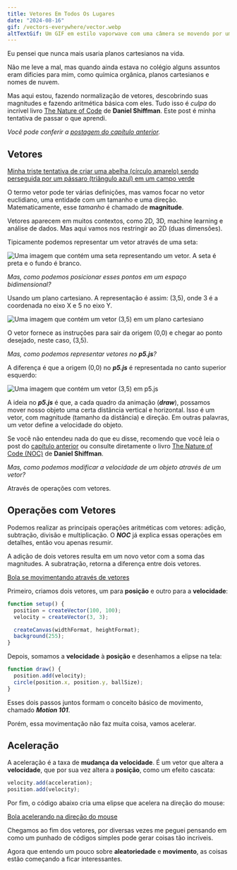 ```yaml
---
title: Vetores Em Todos Os Lugares
date: "2024-08-16"
gif: /vectors-everywhere/vector.webp
altTextGif: Um GIF em estilo vaporwave com uma câmera se movendo por uma estrada quadriculada sob chuva, coqueiros nas laterais, montanhas ao fundo e uma grande lua no céu.
---
```


Eu pensei que nunca mais usaria planos cartesianos na vida.

Não me leve a mal, mas quando ainda estava no colégio alguns assuntos eram díficies para mim, como química orgânica, planos cartesianos e nomes de nuvem.

Mas aqui estou, fazendo normalização de vetores, descobrindo suas magnitudes e fazendo aritmética básica com eles. Tudo isso é _culpa_ do incrível livro [The Nature of Code](https://natureofcode.com/vectors/) de **Daniel Shiffman**. Este post é minha tentativa de passar o que aprendi.

_Você pode conferir a [postagem do capítulo anterior](/blog/pt-br/um-caminhante-aleatorio)._

## Vetores

[Minha triste tentativa de criar uma abelha (círculo amarelo) sendo perseguida por um pássaro (triângulo azul) em um campo verde](https://editor.p5js.org/jhocore/full/g7rDGS_wN)

O termo vetor pode ter várias definições, mas vamos focar no vetor euclidiano, uma entidade com um tamanho e uma direção. Matematicamente, esse _tamanho_ é chamado de **magnitude**.

Vetores aparecem em muitos contextos, como 2D, 3D, machine learning e análise de dados. Mas aqui vamos nos restringir ao 2D (duas dimensões).

Tipicamente podemos representar um vetor através de uma seta:

![Uma imagem que contém uma seta representando um vetor. A seta é preta e o fundo é branco.](/vectors-everywhere/vectorEuclid.png)

_Mas, como podemos posicionar esses pontos em um espaço bidimensional?_

Usando um plano cartesiano. A representação é assim: (3,5), onde 3 é a coordenada no eixo X e 5 no eixo Y.

![Uma imagem que contém um vetor (3,5) em um plano cartesiano](/vectors-everywhere/vectorCartesian.png)

O vetor fornece as instruções para sair da origem (0,0) e chegar ao ponto desejado, neste caso, (3,5).

_Mas, como podemos representar vetores no **p5.js**?_

A diferença é que a origem (0,0) no **_p5.js_** é representada no canto superior esquerdo:

![Uma imagem que contém um vetor (3,5) em p5.js](/vectors-everywhere/vectorP5.png)

A ideia no **_p5.js_** é que, a cada quadro da animação (**_draw_**), possamos mover nosso objeto uma certa distância vertical e horizontal. Isso é um vetor, com magnitude (tamanho da distância) e direção. Em outras palavras, um vetor define a velocidade do objeto.

Se você não entendeu nada do que eu disse, recomendo que você leia o post do [capítulo anterior](/blog/pt-br/um-caminhante-aleatorio) ou consulte diretamente o livro [The Nature of Code (NOC)](https://natureofcode.com/) de **Daniel Shiffman**.

_Mas, como podemos modificar a velocidade de um objeto através de um vetor?_

Através de operações com vetores.

## Operações com Vetores

Podemos realizar as principais operações aritméticas com vetores: adição, subtração, divisão e multiplicação. O **_NOC_** já explica essas operações em detalhes, então vou apenas resumir.

A adição de dois vetores resulta em um novo vetor com a soma das magnitudes. A subratração, retorna a diferença entre dois vetores.

[Bola se movimentando através de vetores](https://editor.p5js.org/jhocore/full/gn-p7IYIT)

Primeiro, criamos dois vetores, um para **posição** e outro para a **velocidade**:

```js
function setup() {
  position = createVector(100, 100);
  velocity = createVector(3, 3);

  createCanvas(widthFormat, heightFormat);
  background(255);
}
```

Depois, somamos a **velocidade** à **posição** e desenhamos a elipse na tela:

```js
function draw() {
  position.add(velocity);
  circle(position.x, position.y, ballSize);
}
```

Esses dois passos juntos formam o conceito básico de movimento, chamado **_Motion 101_**.

Porém, essa movimentação não faz muita coisa, vamos acelerar.

## Aceleração

A aceleração é a taxa de **mudança da velocidade**. É um vetor que altera a **velocidade**, que por sua vez altera a **posição**, como um efeito cascata:

```js
velocity.add(acceleration);
position.add(velocity);
```

Por fim, o código abaixo cria uma elipse que acelera na direção do mouse:

[Bola acelerando na direção do mouse](https://editor.p5js.org/jhocore/full/KZEsoXh4-)

Chegamos ao fim dos vetores, por diversas vezes me peguei pensando em como um punhado de códigos simples pode gerar coisas tão incriveis.

Agora que entendo um pouco sobre **aleatoriedade** e **movimento**, as coisas estão começando a ficar interessantes.

